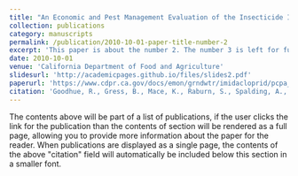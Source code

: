 ```yaml
---
title: "An Economic and Pest Management Evaluation of the Insecticide Imidacloprid in California Agriculture"
collection: publications
category: manuscripts
permalink: /publication/2010-10-01-paper-title-number-2
excerpt: 'This paper is about the number 2. The number 3 is left for future work.'
date: 2010-10-01
venue: 'California Department of Food and Agriculture'
slidesurl: 'http://academicpages.github.io/files/slides2.pdf'
paperurl: 'https://www.cdpr.ca.gov/docs/emon/grndwtr/imidacloprid/pcpa_imidacloprid_cdfa_final_report.pdf'
citation: 'Goodhue, R., Gress, B., Mace, K., Raburn, S., Spalding, A., Zheng, Y. (2022). &quot;An Economic and Pest Management Evaluation of the Insecticide Imidacloprid in California Agriculture.&quot; <i>California Department of Food and Agriculture</i>.'
---
```


The contents above will be part of a list of publications, if the user clicks the link for the publication than the contents of section will be rendered as a full page, allowing you to provide more information about the paper for the reader. When publications are displayed as a single page, the contents of the above "citation" field will automatically be included below this section in a smaller font.
